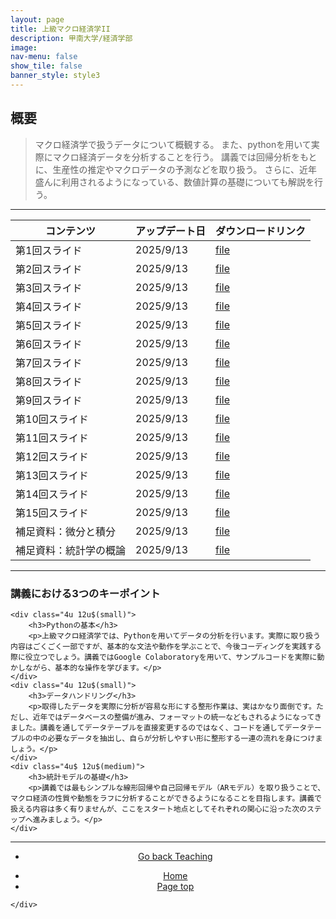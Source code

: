 ```yaml
---
layout: page
title: 上級マクロ経済学II
description: 甲南大学/経済学部
image: 
nav-menu: false
show_tile: false
banner_style: style3
---
```


<!-- Main -->
<div id="main" class="alt">

<!-- One -->
<section id="one">
	<div class="inner">

<!-- Content -->
<h2>概要</h2>
<blockquote>
マクロ経済学で扱うデータについて概観する。
また、pythonを用いて実際にマクロ経済データを分析することを行う。
講義では回帰分析をもとに、生産性の推定やマクロデータの予測などを取り扱う。
さらに、近年盛んに利用されるようになっている、数値計算の基礎についても解説を行う。
</blockquote>

<hr class="major" />

<div class="table-wrapper">
	<table>
		<thead>
			<tr>
				<th>コンテンツ</th>
				<th>アップデート日</th>
				<th>ダウンロードリンク</th>
			</tr>
		</thead>
		<tbody>
			<tr>
				<td>第1回スライド</td>
				<td>2025/9/13</td>
				<td><a href="{{ site.baseurl }}/assets/pdf/teaching/advanced_macroeconomicsII/main1.html" class="button icon fa-file-pdf-o">file</a></td>
			</tr>
			<tr>
				<td>第2回スライド</td>
				<td>2025/9/13</td>
				<td><a href="{{ site.baseurl }}/assets/pdf/teaching/advanced_macroeconomicsII/main2.html" class="button icon fa-file-pdf-o">file</a></td>
			</tr>
			<tr>
				<td>第3回スライド</td>
				<td>2025/9/13</td>
				<td><a href="{{ site.baseurl }}/assets/pdf/teaching/advanced_macroeconomicsII/main3.html" class="button icon fa-file-pdf-o">file</a></td>
			</tr>
			<tr>
				<td>第4回スライド</td>
				<td>2025/9/13</td>
				<td><a href="{{ site.baseurl }}/assets/pdf/teaching/advanced_macroeconomicsII/main4.html" class="button icon fa-file-pdf-o">file</a></td>
			</tr>
			<tr>
				<td>第5回スライド</td>
				<td>2025/9/13</td>
				<td><a href="{{ site.baseurl }}/assets/pdf/teaching/advanced_macroeconomicsII/main5.html" class="button icon fa-file-pdf-o">file</a></td>
			</tr>
			<tr>
				<td>第6回スライド</td>
				<td>2025/9/13</td>
				<td><a href="{{ site.baseurl }}/assets/pdf/teaching/advanced_macroeconomicsII/main6.html" class="button icon fa-file-pdf-o">file</a></td>
			</tr>
			<tr>
				<td>第7回スライド</td>
				<td>2025/9/13</td>
				<td><a href="{{ site.baseurl }}/assets/pdf/teaching/advanced_macroeconomicsII/main7.html" class="button icon fa-file-pdf-o">file</a></td>
			</tr>
			<tr>
				<td>第8回スライド</td>
				<td>2025/9/13</td>
				<td><a href="{{ site.baseurl }}/assets/pdf/teaching/advanced_macroeconomicsII/main8.html" class="button icon fa-file-pdf-o">file</a></td>
			</tr>
			<tr>
				<td>第9回スライド</td>
				<td>2025/9/13</td>
				<td><a href="{{ site.baseurl }}/assets/pdf/teaching/advanced_macroeconomicsII/main9.html" class="button icon fa-file-pdf-o">file</a></td>
			</tr>
			<tr>
				<td>第10回スライド</td>
				<td>2025/9/13</td>
				<td><a href="{{ site.baseurl }}/assets/pdf/teaching/advanced_macroeconomicsII/main10.html" class="button icon fa-file-pdf-o">file</a></td>
			</tr>
			<tr>
				<td>第11回スライド</td>
				<td>2025/9/13</td>
				<td><a href="{{ site.baseurl }}/assets/pdf/teaching/advanced_macroeconomicsII/main11.html" class="button icon fa-file-pdf-o">file</a></td>
			</tr>
			<tr>
				<td>第12回スライド</td>
				<td>2025/9/13</td>
				<td><a href="{{ site.baseurl }}/assets/pdf/teaching/advanced_macroeconomicsII/main12.html" class="button icon fa-file-pdf-o">file</a></td>
			</tr>
			<tr>
				<td>第13回スライド</td>
				<td>2025/9/13</td>
				<td><a href="{{ site.baseurl }}/assets/pdf/teaching/advanced_macroeconomicsII/main13.html" class="button icon fa-file-pdf-o">file</a></td>
			</tr>
			<tr>
				<td>第14回スライド</td>
				<td>2025/9/13</td>
				<td><a href="{{ site.baseurl }}/assets/pdf/teaching/advanced_macroeconomicsII/main14.html" class="button icon fa-file-pdf-o">file</a></td>
			</tr>
			<tr>
				<td>第15回スライド</td>
				<td>2025/9/13</td>
				<td><a href="{{ site.baseurl }}/assets/pdf/teaching/advanced_macroeconomicsII/main15.html" class="button icon fa-file-pdf-o">file</a></td>
			</tr>
			<tr>
				<td>補足資料：微分と積分</td>
				<td>2025/9/13</td>
				<td><a href="{{ site.baseurl }}/assets/pdf/teaching/advanced_macroeconomicsII/main_math.html" class="button icon fa-file-pdf-o">file</a></td>
			</tr>
			<tr>
				<td>補足資料：統計学の概論</td>
				<td>2025/9/13</td>
				<td><a href="{{ site.baseurl }}/assets/pdf/teaching/advanced_macroeconomicsII/main_statistics.html" class="button icon fa-file-pdf-o">file</a></td>
			</tr>
		</tbody>
	</table>
</div>

<hr class="major" />

<div class="row">
	<div class="12u$ 12u$(small)">
		<h3>講義における3つのキーポイント</h3>
	</div>
	
	<div class="4u 12u$(small)">
		<h3>Pythonの基本</h3>
		<p>上級マクロ経済学では、Pythonを用いてデータの分析を行います。実際に取り扱う内容はごくごく一部ですが、基本的な文法や動作を学ぶことで、今後コーディングを実践する際に役立つでしょう。講義ではGoogle Colaboratoryを用いて、サンプルコードを実際に動かしながら、基本的な操作を学びます。</p>
	</div>
	<div class="4u 12u$(small)">
		<h3>データハンドリング</h3>
		<p>取得したデータを実際に分析が容易な形にする整形作業は、実はかなり面倒です。ただし、近年ではデータベースの整備が進み、フォーマットの統一などもされるようになってきました。講義を通してデータテーブルを直接変更するのではなく、コードを通してデータテーブルの中の必要なデータを抽出し、自らが分析しやすい形に整形する一連の流れを身につけましょう。</p>
	</div>
	<div class="4u$ 12u$(medium)">
		<h3>統計モデルの基礎</h3>
		<p>講義では最もシンプルな線形回帰や自己回帰モデル（ARモデル）を取り扱うことで、マクロ経済の性質や動態をラフに分析することができるようになることを目指します。講義で扱える内容は多く有りませんが、ここをスタート地点としてそれぞれの関心に沿った次のステップへ進みましょう。</p>
	</div>
</div>

<hr class="major" />

<section>
  <div class="inner" align="center">
	<ul class="actions">
	  <li><a href="{{ site.baseurl }}/03-teaching.html" class="button">Go back Teaching</a></li>
	</ul>
  </div>
</section>

<section>
  <div class="inner" align="center">
	<ul class="actions">
	  <li><a href="index.html" class="button">Home</a></li>
	  <li><a href="#banner" class="button special scroll">Page top</a></li>
	</ul>
  </div>
</section>

<!--End Contents-->
	</div>
</section>

</div>
